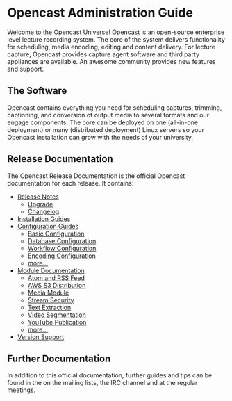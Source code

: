Opencast Administration Guide
=============================

Welcome to the Opencast Universe! Opencast is an open-source enterprise level lecture recording system. The core of the
system delivers functionality for scheduling, media encoding, editing and content delivery. For lecture capture,
Opencast provides capture agent software and third party appliances are available. An awesome community provides new
features and support.

The Software
------------

Opencast contains everything you need for scheduling captures, trimming, captioning, and conversion of output media to
several formats and our engage components.  The core can be deployed on one (all-in-one deployment) or many (distributed
deployment) Linux servers so your Opencast installation can grow with the needs of your university.

Release Documentation
---------------------

The Opencast Release Documentation is the official Opencast documentation for each release. It contains:

- [Release Notes](releasenotes.md)
    - [Upgrade](upgrade.md)
    - [Changelog](changelog.md)
- [Installation Guides](installation/index.md)
- [Configuration Guides](configuration/index.md)
    - [Basic Configuration](configuration/basic.md)
    - [Database Configuration](configuration/database.md)
    - [Workflow Configuration](configuration/workflow.md)
    - [Encoding Configuration](configuration/encoding.md)
    - [more...](configuration/index.md)
- [Module Documentation](modules/index.md)
    - [Atom and RSS Feed](modules/atomrss.md)
    - [AWS S3 Distribution](modules/awss3distribution.md)
    - [Media Module](modules/mediamodule.configuration.md)
    - [Stream Security](modules/stream-security.md)
    - [Text Extraction](modules/textextraction.md)
    - [Video Segmentation](modules/videosegmentation.md)
    - [YouTube Publication](modules/youtubepublication.md)
    - [more...](modules/index.md)
- [Version Support](version-support.md)

Further Documentation
---------------------

In addition to this official documentation, further guides and tips can be found in the on the mailing lists, the IRC
channel and at the regular meetings.
